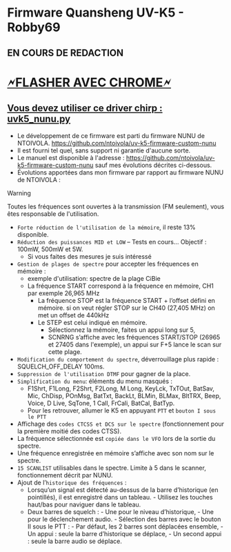 # Firmware Quansheng UV-K5 - Robby69 
## EN COURS DE REDACTION

<h1><a href="https://kamilsss655.github.io/uvtools/?firmwareURL=https://github.com/Robby69400/UV-K5-Firmware-Robby69/releases/download/V4.12/Robby69_V4.12.bin" rel="nofollow">🗲FLASHER AVEC CHROME🗲</a></h1>

<h2><a href="https://github.com/ntoivola/uvk5-chirp-driver-nunu/" rel="nofollow"> Vous devez utiliser ce driver chirp : uvk5_nunu.py</a></h2>

- Le développement de ce firmware est parti du firmware NUNU de NTOIVOLA. https://github.com/ntoivola/uv-k5-firmware-custom-nunu
- Il est fourni tel quel, sans support ni garantie d'aucune sorte.
- Le manuel est disponible à l'adresse : https://github.com/ntoivola/uv-k5-firmware-custom-nunu sauf mes évolutions décrites ci-dessous.
- Évolutions apportées dans mon firmware par rapport au firmware NUNU de NTOIVOLA :

> [!warning]
> Toutes les fréquences sont ouvertes à la transmission (FM seulement), vous êtes responsable de l'utilisation.
    
- `Forte réduction de l'utilisation de la mémoire`, il reste 13% disponible.
-  `Réduction des puissances MID et LOW` – Tests en cours… Objectif : 100mW, 500mW et 5W.
	- Si vous faites des mesures je suis intéressé
- `Gestion de plages de spectre` pour accepter les fréquences en mémoire :
	- exemple d'utilisation: spectre de la plage CiBie
 	- La fréquence START correspond à la fréquence en mémoire, CH1 par exemple 26,965 MHz
        - La fréquence STOP est la fréquence START + l’offset défini en mémoire. si on veut régler STOP sur le CH40 (27,405 MHz) on met un offset de 440kHz
        - Le STEP est celui indiqué en mémoire.
        	- Sélectionnez la mémoire, faites un appui long sur 5,
        	- SCNRNG s’affiche avec les fréquences START/STOP (26965 et 27405 dans l'exemple), un appui sur F+5 lance le scan sur cette plage.
- `Modification du comportement du spectre`, déverrouillage plus rapide : SQUELCH_OFF_DELAY 100ms.
- `Suppression de l'utilisation DTMF` pour gagner de la place.
- `Simplification du menu`: éléments du menu masqués :
	- F1Shrt, F1Long, F2Shrt, F2Long, M Long, KeyLck, TxTOut, BatSav, Mic, ChDisp, POnMsg, BatTxt, BackLt, BLMin, BLMax, BltTRX, Beep, Voice, D Live, SqTone, 1 Call, FrCali, BatCal, BatTyp.
 	- Pour les retrouver, allumer le K5 en appuyant `PTT` et `bouton I sous le PTT`
- Affichage des `codes CTCSS et DCS sur le spectre` (fonctionnement pour la première moitié des codes CTSS).
- La fréquence sélectionnée est `copiée dans le VFO` lors de la sortie du spectre.
- Une fréquence enregistrée en mémoire s’affiche avec son nom sur le spectre.
- `15 SCANLIST` utilisables dans le spectre. Limite à 5 dans le scanner, fonctionnement décrit par NUNU. 
- Ajout de l’`historique des fréquences` :
	- Lorsqu’un signal est détecté au-dessus de la barre d’historique (en pointillés), il est enregistré dans un tableau.
        	- Utilisez les touches haut/bas pour naviguer dans le tableau.
	- Deux barres de squelch :
        	- Une pour le niveau d’historique,
        	- Une pour le déclenchement audio.
        		- Sélection des barres avec le bouton II sous le PTT :
            		- Par défaut, les 2 barres sont déplacées ensemble,
            		- Un appui : seule la barre d’historique se déplace,
            		- Un second appui : seule la barre audio se déplace.

